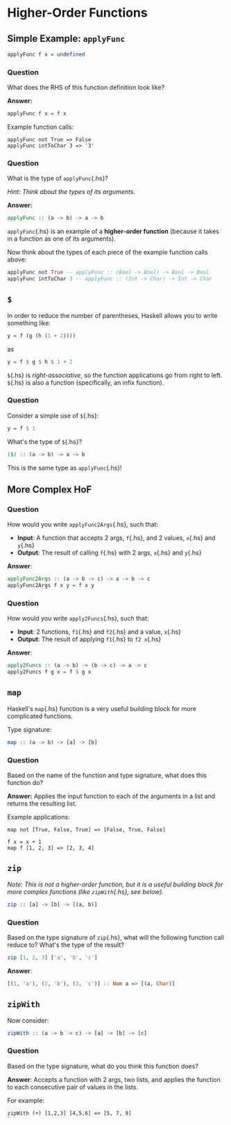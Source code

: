 Higher-Order Functions
======================

Simple Example: `applyFunc`
---------------------------

```haskell
applyFunc f x = undefined
```

### Question

What does the RHS of this function definition look like?

**Answer:**

```haskell
applyFunc f x = f x
```

Example function calls:

```
applyFunc not True => False
applyFunc intToChar 3 => '3'
```

### Question

What is the type of `applyFunc`{.hs}?

*Hint: Think about the types of its arguments.*

**Answer:**

```haskell
applyFunc :: (a -> b) -> a -> b
```

`applyFunc`{.hs} is an example of a **higher-order function** (because it takes
in a function as one of its arguments).

Now think about the types of each piece of the example function calls above:

```haskell
applyFunc not True -- applyFunc :: (Bool -> Bool) -> Bool -> Bool
applyFunc intToChar 3 -- applyFunc :: (Int -> Char) -> Int -> Char
```

`$`
---

In order to reduce the number of parentheses, Haskell allows you to write
something like:

```haskell
y = f (g (h (1 + 2))))
```

as

```haskell
y = f $ g $ h $ 1 + 2
```

`$`{.hs} is *right-associative*, so the function applications go from right to
left. `$`{.hs} is also a function (specifically, an infix function).

### Question

Consider a simple use of `$`{.hs}:

```haskell
y = f $ 1
```

What's the type of `$`{.hs}?

```haskell
($) :: (a -> b) -> a -> b
```

This is the same type as `applyFunc`{.hs}!

More Complex HoF
----------------

### Question

How would you write `applyFunc2Args`{.hs}, such that:

-   **Input**: A function that accepts 2 args, `f`{.hs}, and 2 values, `x`{.hs}
    and `y`{.hs}
-   **Output**: The result of calling `f`{.hs} with 2 args, `x`{.hs} and
    `y`{.hs}

**Answer**:

```haskell
applyFunc2Args :: (a -> b -> c) -> a -> b -> c
applyFunc2Args f x y = f x y
```

### Question

How would you write `apply2Funcs`{.hs}, such that:

-   **Input**: 2 functions, `f1`{.hs} and `f2`{.hs} and a value, `x`{.hs}
-   **Output**: The result of applying `f1`{.hs} to `f2 x`{.hs}

**Answer**:

```haskell
apply2Funcs :: (a -> b) -> (b -> c) -> a -> c
apply2Funcs f g x = f $ g x
```

`map`
-----

Haskell's `map`{.hs} function is a very useful building block for more
complicated functions.

Type signature:

```haskell
map :: (a -> b) -> [a] -> [b]
```

### Question

Based on the name of the function and type signature, what does this function
do?

**Answer:** Applies the input function to each of the arguments in a list and
returns the resulting list.

Example applications:

```
map not [True, False, True] => [False, True, False]

f x = x + 1
map f [1, 2, 3] => [2, 3, 4]
```

`zip`
-----

*Note: This is not a higher-order function, but it is a useful building block
for more complex functions (like `zipWith`{.hs}, see below).*

```haskell
zip :: [a] -> [b] -> [(a, b)]
```

### Question

Based on the type signature of `zip`{.hs}, what will the following function call
reduce to? What's the type of the result?

```haskell
zip [1, 2, 3] ['a', 'b', 'c']
```

**Answer**:

```haskell
[(1, 'a'), (2, 'b'), (3, 'c')] :: Num a => [(a, Char)]
```
`zipWith`
---------

Now consider:

```haskell
zipWith :: (a -> b -> c) -> [a] -> [b] -> [c]
```

### Question

Based on the type signature, what do you think this function does?

**Answer**: Accepts a function with 2 args, two lists, and applies the function
to each consecutive pair of values in the lists.

For example:

```
zipWith (+) [1,2,3] [4,5,6] => [5, 7, 9]
`
